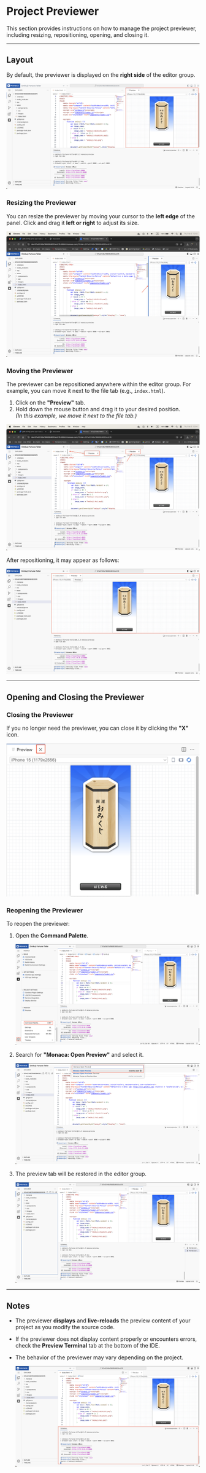 # Project Previewer

This section provides instructions on how to manage the project previewer, including resizing, repositioning, opening, and closing it.

---

## Layout

By default, the previewer is displayed on the **right side** of the editor group.

![img](img/previewer/previewer.png)

### Resizing the Previewer

You can resize the previewer by moving your cursor to the **left edge** of the panel. Click and drag it **left or right** to adjust its size.

![img](img/previewer/previewer-resize.png)

### Moving the Previewer

The previewer can be repositioned anywhere within the editor group. For example, you can move it next to the file tab (e.g., `index.html`).

1. Click on the **"Preview"** tab.
2. Hold down the mouse button and drag it to your desired position.  
   _(In this example, we move it next to the file tab.)_

![img](img/previewer/previewer-drag.png)

After repositioning, it may appear as follows:

![img](img/previewer/previewer-after-drag.png)

---

## Opening and Closing the Previewer

### Closing the Previewer

If you no longer need the previewer, you can close it by clicking the **"X"** icon.

![img](img/previewer/close-preview.png)

### Reopening the Previewer

To reopen the previewer:

1. Open the **Command Palette**.

   ![img](img/common/setting-command-palette.png)

2. Search for **"Monaca: Open Preview"** and select it.

   ![img](img/previewer/open-preview.png)

3. The preview tab will be restored in the editor group.

   ![img](img/previewer/after-open-preview.png)

---

## Notes

- The previewer **displays** and **live-reloads** the preview content of your project as you modify the source code.
- If the previewer does not display content properly or encounters errors, check the **Preview Terminal** tab at the bottom of the IDE.
- The behavior of the previewer may vary depending on the project.

  ![img](img/previewer/preview-terminal.png)
